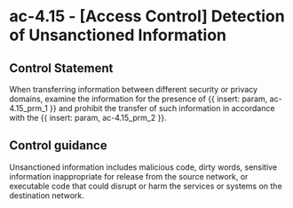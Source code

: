 # ac-4.15 - \[Access Control\] Detection of Unsanctioned Information

## Control Statement

When transferring information between different security or privacy domains, examine the information for the presence of {{ insert: param, ac-4.15_prm_1 }} and prohibit the transfer of such information in accordance with the {{ insert: param, ac-4.15_prm_2 }}.

## Control guidance

Unsanctioned information includes malicious code, dirty words, sensitive information inappropriate for release from the source network, or executable code that could disrupt or harm the services or systems on the destination network.
